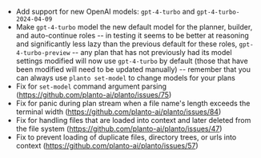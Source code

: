 - Add support for new OpenAI models: `gpt-4-turbo` and `gpt-4-turbo-2024-04-09`
- Make `gpt-4-turbo` model the new default model for the planner, builder, and auto-continue roles -- in testing it seems to be better at reasoning and significantly less lazy than the previous default for these roles, `gpt-4-turbo-preview` -- any plan that has not previously had its model settings modified will now use `gpt-4-turbo` by default (those that have been modified will need to be updated manually) -- remember that you can always use `planto set-model` to change models for your plans
- Fix for `set-model` command argument parsing (https://github.com/planto-ai/planto/issues/75)
- Fix for panic during plan stream when a file name's length exceeds the terminal width (https://github.com/planto-ai/planto/issues/84)
- Fix for handling files that are loaded into context and later deleted from the file system (https://github.com/planto-ai/planto/issues/47)
- Fix to prevent loading of duplicate files, directory trees, or urls into context (https://github.com/planto-ai/planto/issues/57)
